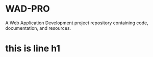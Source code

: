 # WAD-PRO
A Web Application Development project repository containing code, documentation, and resources. 
<h1>this is line h1 </h2>